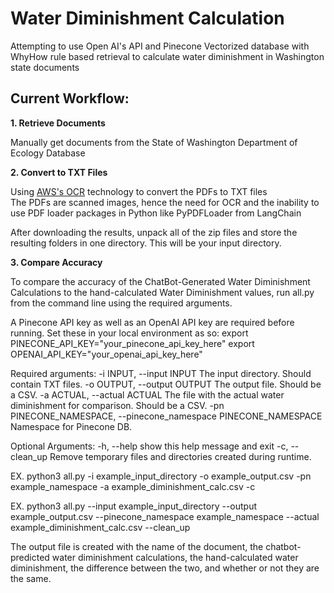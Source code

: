 # Water Diminishment Calculation

Attempting to use Open AI's API and Pinecone Vectorized database with WhyHow rule based retrieval to calculate water diminishment in Washington state documents

## Current Workflow:  
  
**1. Retrieve Documents**  

 Manually get documents from the State of Washington Department of Ecology Database  
  
**2. Convert to TXT Files**  

 Using [AWS's OCR](https://aws.amazon.com/textract/) technology to convert the PDFs to TXT files  
 The PDFs are scanned images, hence the need for OCR and the inability to use PDF loader packages in Python like PyPDFLoader from LangChain  

 After downloading the results, unpack all of the zip files and store the resulting folders in one directory. This will be your input directory. 
  
**3. Compare Accuracy**

 To compare the accuracy of the ChatBot-Generated Water Diminishment Calculations to the hand-calculated Water Diminishment values, run all.py from the command line using the required arguments. 

 A Pinecone API key as well as an OpenAI API key are required before running.
 Set these in your local environment as so:
   export PINECONE_API_KEY="your_pinecone_api_key_here"
   export OPENAI_API_KEY="your_openai_api_key_here"

 Required arguments:
  -i INPUT, --input INPUT
                        The input directory. Should contain TXT files.
  -o OUTPUT, --output OUTPUT
                        The output file. Should be a CSV.
  -a ACTUAL, --actual ACTUAL
                        The file with the actual water diminishment for comparison. Should be a CSV.
  -pn PINECONE_NAMESPACE, --pinecone_namespace PINECONE_NAMESPACE
                        Namespace for Pinecone DB.

 Optional Arguments:
  -h, --help            show this help message and exit
  -c, --clean_up        Remove temporary files and directories created during runtime.


 EX.
   python3 all.py -i example_input_directory -o example_output.csv -pn example_namespace -a example_diminishment_calc.csv -c

EX.
   python3 all.py --input example_input_directory --output example_output.csv --pinecone_namespace example_namespace --actual example_diminishment_calc.csv --clean_up

 The output file is created with the name of the document, the chatbot-predicted water diminishment calculations, the hand-calculated water diminishment, the difference between the two, and whether or not they are the same.

